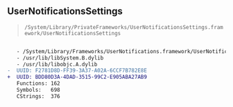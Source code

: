 ## UserNotificationsSettings

> `/System/Library/PrivateFrameworks/UserNotificationsSettings.framework/UserNotificationsSettings`

```diff

   - /System/Library/Frameworks/UserNotifications.framework/UserNotifications
   - /usr/lib/libSystem.B.dylib
   - /usr/lib/libobjc.A.dylib
-  UUID: F2781D8D-FF39-3A37-A02A-6CCF7B782E8E
+  UUID: BDD80D3A-4DAD-3515-99C2-E905ABA27AB9
   Functions: 162
   Symbols:   698
   CStrings:  376

```
